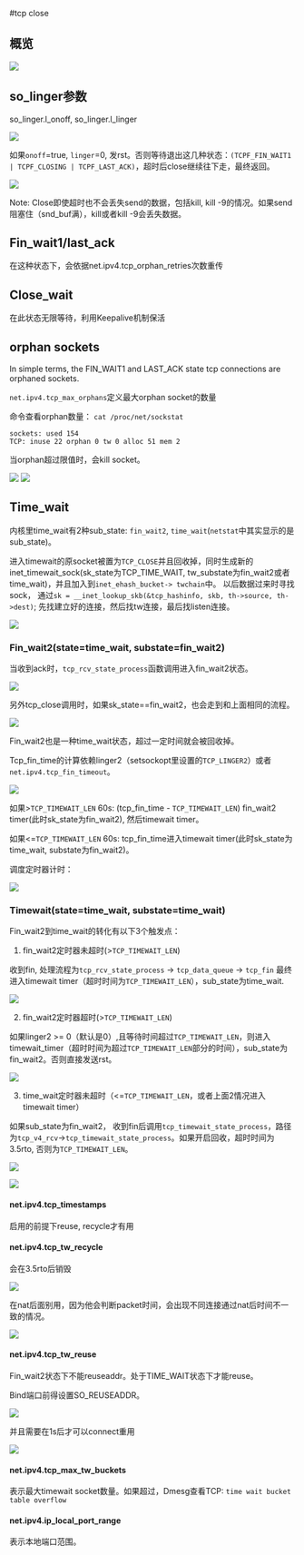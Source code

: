 #tcp close

## 概览

![](images/handshake.png)

## so_linger参数

so_linger.l_onoff, so_linger.l_linger

![](images/inet_release.png)

如果`onoff`=true, `linger`=0, 发rst。否则等待退出这几种状态：`(TCPF_FIN_WAIT1 | TCPF_CLOSING | TCPF_LAST_ACK)`，超时后close继续往下走，最终返回。

![](images/linger_close.png)

Note: Close即使超时也不会丢失send的数据，包括kill, kill -9的情况。如果send阻塞住（snd_buf满），kill或者kill -9会丢失数据。

## Fin_wait1/last_ack

在这种状态下，会依据net.ipv4.tcp_orphan_retries次数重传

## Close_wait

在此状态无限等待，利用Keepalive机制保活

## orphan sockets

In simple terms, the FIN_WAIT1 and LAST_ACK state tcp connections are orphaned sockets.

`net.ipv4.tcp_max_orphans`定义最大orphan socket的数量

命令查看orphan数量： `cat /proc/net/sockstat`
```
sockets: used 154
TCP: inuse 22 orphan 0 tw 0 alloc 51 mem 2
```

当orphan超过限值时，会kill socket。

![](images/out_of_resources.png)
![](images/too_many_orphans.png)

## Time_wait

内核里time_wait有2种sub_state: `fin_wait2`, `time_wait`(`netstat`中其实显示的是sub_state)。

进入timewait的原socket被置为`TCP_CLOSE`并且回收掉，同时生成新的inet_timewait_sock(sk_state为TCP_TIME_WAIT, tw_substate为fin_wait2或者time_wait)，并且加入到`inet_ehash_bucket-> twchain`中。
以后数据过来时寻找sock， 通过`sk = __inet_lookup_skb(&tcp_hashinfo, skb, th->source, th->dest)`; 先找建立好的连接，然后找tw连接，最后找listen连接。

![](images/lookup_skb.png)

### Fin_wait2(state=time_wait, substate=fin_wait2)

当收到ack时，`tcp_rcv_state_process`函数调用进入fin_wait2状态。

![](images/rcv_ack_in_fin_wait1.png)

另外tcp_close调用时，如果sk_state==fin_wait2，也会走到和上面相同的流程。

![](images/close_on_fin_wait2.png)

Fin_wait2也是一种time_wait状态，超过一定时间就会被回收掉。

Tcp_fin_time的计算依赖linger2（setsockopt里设置的`TCP_LINGER2`）或者`net.ipv4.tcp_fin_timeout`。

![](images/tcp_fin_time.png)

如果>`TCP_TIMEWAIT_LEN` 60s: (tcp_fin_time - `TCP_TIMEWAIT_LEN`) fin_wait2 timer(此时sk_state为fin_wait2), 然后timewait timer。

如果<=`TCP_TIMEWAIT_LEN` 60s: tcp_fin_time进入timewait timer(此时sk_state为time_wait, substate为fin_wait2)。

调度定时器计时：

![](images/tcp_time_wait.png)

### Timewait(state=time_wait, substate=time_wait)

Fin_wait2到time_wait的转化有以下3个触发点：

1. fin_wait2定时器未超时(>`TCP_TIMEWAIT_LEN`)

收到fin, 处理流程为`tcp_rcv_state_process` -> `tcp_data_queue` -> `tcp_fin` 最终进入timewait timer（超时时间为`TCP_TIMEWAIT_LEN`），sub_state为time_wait.

![](images/tcp_fin.png)

2. fin_wait2定时器超时(>`TCP_TIMEWAIT_LEN`)

如果linger2 >= 0（默认是0）,且等待时间超过`TCP_TIMEWAIT_LEN`，则进入timewait_timer（超时时间为超过`TCP_TIMEWAIT_LEN`部分的时间），sub_state为fin_wait2。否则直接发送rst。

![](images/tcp_keepalive_timer.png)

3. time_wait定时器未超时（<=`TCP_TIMEWAIT_LEN`，或者上面2情况进入timewait timer）

如果sub_state为fin_wait2， 收到fin后调用`tcp_timewait_state_process`，路径为`tcp_v4_rcv`->`tcp_timewait_state_process`。如果开启回收，超时时间为3.5rto, 否则为`TCP_TIMEWAIT_LEN`。

![](images/do_time_wait.png)

![](images/handle_fin_on_finwait2.png)

#### net.ipv4.tcp_timestamps

启用的前提下reuse, recycle才有用

#### net.ipv4.tcp_tw_recycle

会在3.5rto后销毁

![](images/rto.png)

在nat后面别用，因为他会判断packet时间，会出现不同连接通过nat后时间不一致的情况。

![](images/nat.png)

#### net.ipv4.tcp_tw_reuse

Fin_wait2状态下不能reuseaddr。处于TIME_WAIT状态下才能reuse。

Bind端口前得设置SO_REUSEADDR。

![](images/bind_all_sockets.png)

并且需要在1s后才可以connect重用

![](images/reuse_connect.png)

#### net.ipv4.tcp_max_tw_buckets

表示最大timewait socket数量。如果超过，Dmesg查看TCP: `time wait bucket table overflow`

#### net.ipv4.ip_local_port_range

表示本地端口范围。




